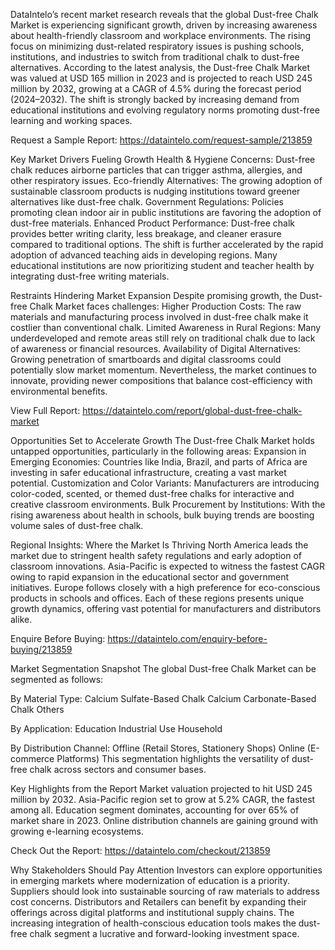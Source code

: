 DataIntelo’s recent market research reveals that the global Dust-free Chalk Market is experiencing significant growth, driven by increasing awareness about health-friendly classroom and workplace environments. The rising focus on minimizing dust-related respiratory issues is pushing schools, institutions, and industries to switch from traditional chalk to dust-free alternatives.
According to the latest analysis, the Dust-free Chalk Market was valued at USD 165 million in 2023 and is projected to reach USD 245 million by 2032, growing at a CAGR of 4.5% during the forecast period (2024–2032). The shift is strongly backed by increasing demand from educational institutions and evolving regulatory norms promoting dust-free learning and working spaces.

Request a Sample Report: https://dataintelo.com/request-sample/213859

Key Market Drivers Fueling Growth
Health & Hygiene Concerns: Dust-free chalk reduces airborne particles that can trigger asthma, allergies, and other respiratory issues.
Eco-friendly Alternatives: The growing adoption of sustainable classroom products is nudging institutions toward greener alternatives like dust-free chalk.
Government Regulations: Policies promoting clean indoor air in public institutions are favoring the adoption of dust-free materials.
Enhanced Product Performance: Dust-free chalk provides better writing clarity, less breakage, and cleaner erasure compared to traditional options.
The shift is further accelerated by the rapid adoption of advanced teaching aids in developing regions. Many educational institutions are now prioritizing student and teacher health by integrating dust-free writing materials.

Restraints Hindering Market Expansion
Despite promising growth, the Dust-free Chalk Market faces challenges:
Higher Production Costs: The raw materials and manufacturing process involved in dust-free chalk make it costlier than conventional chalk.
Limited Awareness in Rural Regions: Many underdeveloped and remote areas still rely on traditional chalk due to lack of awareness or financial resources.
Availability of Digital Alternatives: Growing penetration of smartboards and digital classrooms could potentially slow market momentum.
Nevertheless, the market continues to innovate, providing newer compositions that balance cost-efficiency with environmental benefits.

View Full Report: https://dataintelo.com/report/global-dust-free-chalk-market

Opportunities Set to Accelerate Growth
The Dust-free Chalk Market holds untapped opportunities, particularly in the following areas:
Expansion in Emerging Economies: Countries like India, Brazil, and parts of Africa are investing in safer educational infrastructure, creating a vast market potential.
Customization and Color Variants: Manufacturers are introducing color-coded, scented, or themed dust-free chalks for interactive and creative classroom environments.
Bulk Procurement by Institutions: With the rising awareness about health in schools, bulk buying trends are boosting volume sales of dust-free chalk.

Regional Insights: Where the Market Is Thriving
North America leads the market due to stringent health safety regulations and early adoption of classroom innovations.
Asia-Pacific is expected to witness the fastest CAGR owing to rapid expansion in the educational sector and government initiatives.
Europe follows closely with a high preference for eco-conscious products in schools and offices.
Each of these regions presents unique growth dynamics, offering vast potential for manufacturers and distributors alike.

Enquire Before Buying: https://dataintelo.com/enquiry-before-buying/213859

Market Segmentation Snapshot
The global Dust-free Chalk Market can be segmented as follows:

By Material Type:
Calcium Sulfate-Based Chalk
Calcium Carbonate-Based Chalk
Others

By Application:
Education
Industrial Use
Household

By Distribution Channel:
Offline (Retail Stores, Stationery Shops)
Online (E-commerce Platforms)
This segmentation highlights the versatility of dust-free chalk across sectors and consumer bases.

Key Highlights from the Report
Market valuation projected to hit USD 245 million by 2032.
Asia-Pacific region set to grow at 5.2% CAGR, the fastest among all.
Education segment dominates, accounting for over 65% of market share in 2023.
Online distribution channels are gaining ground with growing e-learning ecosystems.

Check Out the Report: https://dataintelo.com/checkout/213859

Why Stakeholders Should Pay Attention
Investors can explore opportunities in emerging markets where modernization of education is a priority.
Suppliers should look into sustainable sourcing of raw materials to address cost concerns.
Distributors and Retailers can benefit by expanding their offerings across digital platforms and institutional supply chains.
The increasing integration of health-conscious education tools makes the dust-free chalk segment a lucrative and forward-looking investment space.

